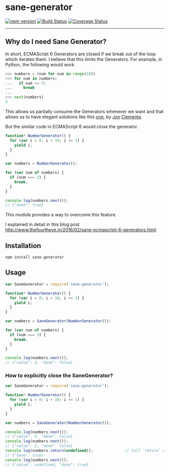 # sane-generator
[![npm version](https://badge.fury.io/js/sane-generator.svg)](https://badge.fury.io/js/sane-generator)
[![Build Status](https://travis-ci.org/thefourtheye/sane-generator.svg?branch=master)](https://travis-ci.org/thefourtheye/sane-generator)
[![Coverage Status](https://coveralls.io/repos/thefourtheye/sane-generator/badge.svg?branch=master&service=github)](https://coveralls.io/github/thefourtheye/sane-generator?branch=master)

---

## Why do I need Sane Generator?

In short, ECMAScript 6 Generators are closed if we break out of the loop which iterates them.
I believe that this limits the Generators. For example, in Python, the following would work

```python
>>> numbers = (num for num in range(10))
>>> for num in numbers:
...   if num == 3:
...     break
...
>>> next(numbers)
4
```

This allows us partially consume the Generators whenever we want and that allows us to have elegant solutions like this [one](http://stackoverflow.com/a/16801605/1903116), by [Jon](http://stackoverflow.com/users/1252759/jon-clements) [Clements](https://github.com/joncle).

But the similar code in ECMAScript 6 would close the generator.

```js
function* NumberGenerator() {
  for (var i = 0; i < 10; i += 1) {
    yield i;
  }
}

var numbers = NumberGenerator();

for (var num of numbers) {
  if (num === 3) {
    break;
  }
}

console.log(numbers.next());
// {"done": true}
```

This module provides a way to overcome this feature.

I explained in detail in this blog post http://www.thefourtheye.in/2016/02/sane-ecmascript-6-generators.html.

## Installation

```
npm install sane-generator
```

## Usage

```js
var SaneGenerator = require('sane-generator');

function* NumberGenerator() {
  for (var i = 0; i < 10; i += 1) {
    yield i;
  }
}

var numbers = SaneGenerator(NumberGenerator());

for (var num of numbers) {
  if (num === 3) {
    break;
  }
}

console.log(numbers.next());
// {"value": 4, "done": false}
```

### How to explicitly close the SaneGenerator?

```js
var SaneGenerator = require('sane-generator');

function* NumberGenerator() {
  for (var i = 0; i < 10; i += 1) {
    yield i;
  }
}

var numbers = SaneGenerator(NumberGenerator());

console.log(numbers.next());
// {"value": 0, "done": false}
console.log(numbers.next());
// {"value": 1, "done": false}
console.log(numbers.return(undefined));              // call `return` with any value
// {"done": true}
console.log(numbers.next());
// {"value": undefined, "done": true}
```
